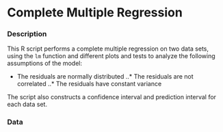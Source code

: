 # Complete Multiple Regression

### Description
This R script performs a complete multiple regression on two data sets, using the `lm` function and different plots and tests to analyze the following assumptions of the model:
* The residuals are normally distributed 
..* The residuals are not correlated
..* The residuals have constant variance

The script also constructs a confidence interval and prediction interval for each data set.

### Data
